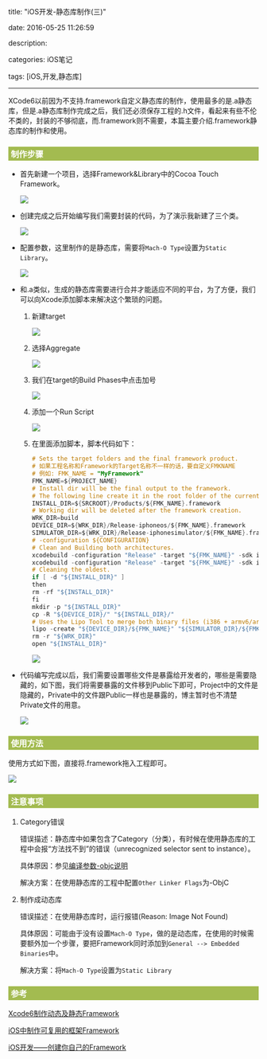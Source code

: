 title: "iOS开发-静态库制作(三)"

date: 2016-05-25 11:26:59

description: 

categories: iOS笔记

tags: [iOS,开发,静态库]

---

XCode6以前因为不支持.framework自定义静态库的制作，使用最多的是.a静态库，但是.a静态库制作完成之后，我们还必须保存工程的.h文件，看起来有些不伦不类的，封装的不够彻底，而.framework则不需要，本篇主要介绍.framework静态库的制作和使用。

<!--more-->

<h3 style="background-color:#A3BB50; color:white; padding-top: 2px; padding-left: 5px;
padding-bottom: 2px;"; >制作步骤</h3>

* 首先新建一个项目，选择Framework&Library中的Cocoa Touch Framework。

	![](http://7pumug.com1.z0.glb.clouddn.com/%E5%88%9B%E5%BB%BAframework%E5%BA%93.png)
	
* 创建完成之后开始编写我们需要封装的代码，为了演示我新建了三个类。

	![](http://7pumug.com1.z0.glb.clouddn.com/92639EC5-C7F3-4811-9994-5B8D396A1CD5.png)
	
* 配置参数，这里制作的是静态库，需要将`Mach-O Type`设置为`Static Library`。
	
	![](http://7pumug.com1.z0.glb.clouddn.com/C1B1F1BD-E9F9-472B-AD3D-C46DA0900FE7.png)
	
* 和.a类似，生成的静态库需要进行合并才能适应不同的平台，为了方便，我们可以向Xcode添加脚本来解决这个繁琐的问题。

	1. 新建target
		
		![](http://7pumug.com1.z0.glb.clouddn.com/151005_aEul_2340880.png)
		
	2. 选择Aggregate

		![](http://7pumug.com1.z0.glb.clouddn.com/199660A8-EFED-4D46-B6FE-FD302BA12D36.png)
	
	3. 我们在target的Build Phases中点击加号

		![](http://7pumug.com1.z0.glb.clouddn.com/FB168E9C-2421-423F-B3E4-D5A568A0FA17.png)
	
	4. 添加一个Run Script

		![](http://7pumug.com1.z0.glb.clouddn.com/151553_6MXT_2340880.png)
	
	5. 在里面添加脚本，脚本代码如下：
	
		```objectivec
		# Sets the target folders and the final framework product.
		# 如果工程名称和Framework的Target名称不一样的话，要自定义FMKNAME
		# 例如: FMK_NAME = "MyFramework"
		FMK_NAME=${PROJECT_NAME}
		# Install dir will be the final output to the framework.
		# The following line create it in the root folder of the current project.
		INSTALL_DIR=${SRCROOT}/Products/${FMK_NAME}.framework
		# Working dir will be deleted after the framework creation.
		WRK_DIR=build
		DEVICE_DIR=${WRK_DIR}/Release-iphoneos/${FMK_NAME}.framework
		SIMULATOR_DIR=${WRK_DIR}/Release-iphonesimulator/${FMK_NAME}.framework
		# -configuration ${CONFIGURATION}
		# Clean and Building both architectures.
		xcodebuild -configuration "Release" -target "${FMK_NAME}" -sdk iphoneos clean build
		xcodebuild -configuration "Release" -target "${FMK_NAME}" -sdk iphonesimulator clean build
		# Cleaning the oldest.
		if [ -d "${INSTALL_DIR}" ]
		then
		rm -rf "${INSTALL_DIR}"
		fi
		mkdir -p "${INSTALL_DIR}"
		cp -R "${DEVICE_DIR}/" "${INSTALL_DIR}/"
		# Uses the Lipo Tool to merge both binary files (i386 + armv6/armv7) into one Universal final product.
		lipo -create "${DEVICE_DIR}/${FMK_NAME}" "${SIMULATOR_DIR}/${FMK_NAME}" -output "${INSTALL_DIR}/${FMK_NAME}"
		rm -r "${WRK_DIR}"
		open "${INSTALL_DIR}"
		```

		![](http://7pumug.com1.z0.glb.clouddn.com/957ECC68-67E2-4344-9581-714D29A56643.png)
		
		
* 代码编写完成以后，我们需要设置哪些文件是暴露给开发者的，哪些是需要隐藏的，如下图，我们将需要暴露的文件移到Public下即可，Project中的文件是隐藏的，Private中的文件跟Public一样也是暴露的，博主暂时也不清楚Private文件的用意。

	![](http://7pumug.com1.z0.glb.clouddn.com/4DF62E2A-C92E-4959-86DA-5B86B66E0F5B.png)

<h3 style="background-color:#A3BB50; color:white; padding-top: 2px; padding-left: 5px;
padding-bottom: 2px;"; >使用方法</h3>	

使用方式如下图，直接将.framework拖入工程即可。

![](http://7pumug.com1.z0.glb.clouddn.com/F770E5E4-933D-479C-9EFC-FDFC95B9DC05.png)

<h3 style="background-color:#A3BB50; color:white; padding-top: 2px; padding-left: 5px;
padding-bottom: 2px;"; >注意事项</h3>

1. Category错误

	错误描述：静态库中如果包含了Category（分类），有时候在使用静态库的工程中会报“方法找不到”的错误（unrecognized selector sent to instance）。

	具体原因：参见[编译参数-objc说明](http://www.tuicool.com/articles/qQzeia)

	解决方案：在使用静态库的工程中配置`Other Linker Flags`为-ObjC
	
2. 制作成动态库

	错误描述：在使用静态库时，运行报错(Reason: Image Not Found)

	具体原因：可能由于没有设置`Mach-O Type`，做的是动态库，在使用的时候需要额外加一个步骤，要把Framework同时添加到`General --> Embedded Binaries`中。

	解决方案：将`Mach-O Type`设置为`Static Library`
	
<h3 style="background-color:#A3BB50; color:white; padding-top: 2px; padding-left: 5px;
padding-bottom: 2px;"; >参考</h3>
	
[Xcode6制作动态及静态Framework](http://www.cocoachina.com/ios/20141126/10322.html)

[iOS中制作可复用的框架Framework](http://my.oschina.net/u/2340880/blog/491268?fromerr=qgXLWLyI)

[iOS开发——创建你自己的Framework](http://www.cocoachina.com/ios/20150127/11022.html)